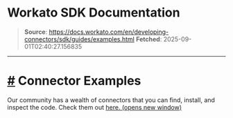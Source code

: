 # Workato SDK Documentation

> **Source**: https://docs.workato.com/en/developing-connectors/sdk/guides/examples.html
> **Fetched**: 2025-09-01T02:40:27.156835

---

# [#](<#connector-examples>) Connector Examples

Our community has a wealth of connectors that you can find, install, and inspect the code. Check them out [here. (opens new window)](<https://app.workato.com/browse/connectors>)
